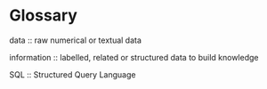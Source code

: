 # Glossary


data :: raw numerical or textual data

information :: labelled, related or structured data to build knowledge

SQL :: Structured Query Language
